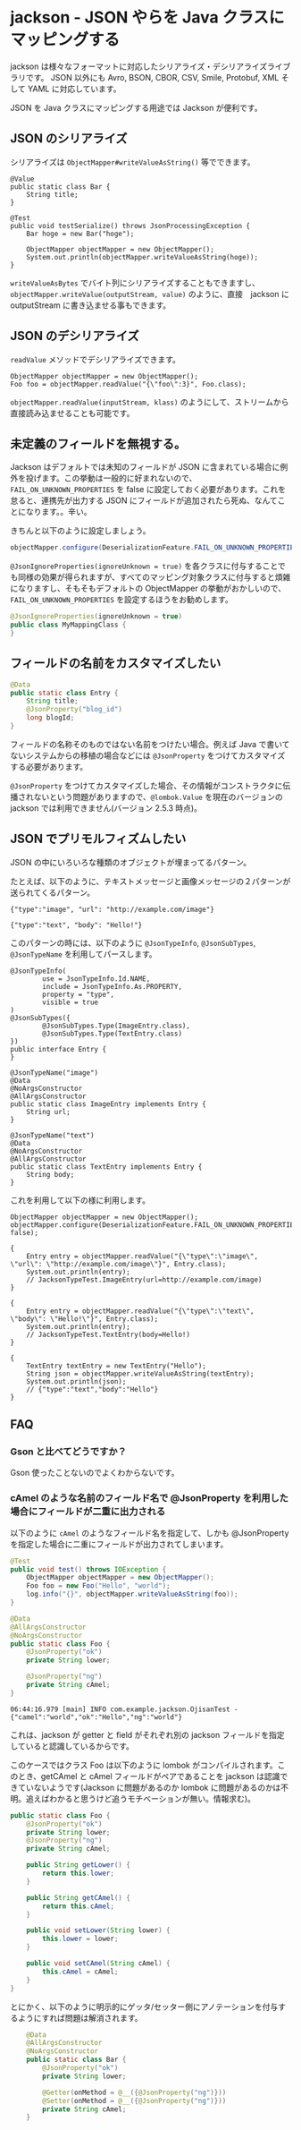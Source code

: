 # jackson - JSON やらを Java クラスにマッピングする

jackson は様々なフォーマットに対応したシリアライズ・デシリアライズライブラリです。
JSON 以外にも Avro, BSON, CBOR, CSV, Smile, Protobuf, XML そして YAML に対応しています。

JSON を Java クラスにマッピングする用途では Jackson が便利です。

## JSON のシリアライズ

シリアライズは `ObjectMapper#writeValueAsString()` 等でできます。

    @Value
    public static class Bar {
        String title;
    }

    @Test
    public void testSerialize() throws JsonProcessingException {
        Bar hoge = new Bar("hoge");

        ObjectMapper objectMapper = new ObjectMapper();
        System.out.println(objectMapper.writeValueAsString(hoge));
    }

`writeValueAsBytes` でバイト列にシリアライズすることもできますし、`objectMapper.writeValue(outputStream, value)` のように、直接　jackson に outputStream に書き込ませる事もできます。

## JSON のデシリアライズ

`readValue` メソッドでデシリアライズできます。

    ObjectMapper objectMapper = new ObjectMapper();
    Foo foo = objectMapper.readValue("{\"foo\":3}", Foo.class);

`objectMapper.readValue(inputStream, klass)` のようにして、ストリームから直接読み込ませることも可能です。

## 未定義のフィールドを無視する。

Jackson はデフォルトでは未知のフィールドが JSON に含まれている場合に例外を投げます。この挙動は一般的に好まれないので、`FAIL_ON_UNKNOWN_PROPERTIES` を false に設定しておく必要があります。これを怠ると、連携先が出力する JSON にフィールドが追加されたら死ぬ、なんてことになります。。辛い。

きちんと以下のように設定しましょう。

```java
objectMapper.configure(DeserializationFeature.FAIL_ON_UNKNOWN_PROPERTIES, false);
```

`@JsonIgnoreProperties(ignoreUnknown = true)` を各クラスに付与することでも同様の効果が得られますが、すべてのマッピング対象クラスに付与すると煩雑になりますし、そもそもデフォルトの ObjectMapper の挙動がおかしいので、`FAIL_ON_UNKNOWN_PROPERTIES` を設定するほうをお勧めします。

```java
@JsonIgnoreProperties(ignoreUnknown = true)
public class MyMappingClass {
}
```

## フィールドの名前をカスタマイズしたい

```java
@Data
public static class Entry {
    String title;
    @JsonProperty("blog_id")
    long blogId;
}
```

フィールドの名称そのものではない名前をつけたい場合。例えば Java で書いてないシステムからの移植の場合などには `@JsonProperty` をつけてカスタマイズする必要があります。

`@JsonProperty` をつけてカスタマイズした場合、その情報がコンストラクタに伝播されないという問題がありますので、`@lombok.Value` を現在のバージョンの jackson では利用できません(バージョン 2.5.3 時点)。

## JSON でプリモルフィズムしたい

JSON の中にいろいろな種類のオブジェクトが埋まってるパターン。

たとえば、以下のように、テキストメッセージと画像メッセージの２パターンが送られてくるパターン。

    {"type":"image", "url": "http://example.com/image"}

    {"type":"text", "body": "Hello!"}

このパターンの時には、以下のように `@JsonTypeInfo`, `@JsonSubTypes`, `@JsonTypeName` を利用してパースします。

    @JsonTypeInfo(
            use = JsonTypeInfo.Id.NAME,
            include = JsonTypeInfo.As.PROPERTY,
            property = "type",
            visible = true
    )
    @JsonSubTypes({
            @JsonSubTypes.Type(ImageEntry.class),
            @JsonSubTypes.Type(TextEntry.class)
    })
    public interface Entry {
    }

    @JsonTypeName("image")
    @Data
    @NoArgsConstructor
    @AllArgsConstructor
    public static class ImageEntry implements Entry {
        String url;
    }

    @JsonTypeName("text")
    @Data
    @NoArgsConstructor
    @AllArgsConstructor
    public static class TextEntry implements Entry {
        String body;
    }

これを利用して以下の様に利用します。

    ObjectMapper objectMapper = new ObjectMapper();
    objectMapper.configure(DeserializationFeature.FAIL_ON_UNKNOWN_PROPERTIES, false);

    {
        Entry entry = objectMapper.readValue("{\"type\":\"image\", \"url\": \"http://example.com/image\"}", Entry.class);
        System.out.println(entry);
        // JacksonTypeTest.ImageEntry(url=http://example.com/image)
    }

    {
        Entry entry = objectMapper.readValue("{\"type\":\"text\", \"body\": \"Hello!\"}", Entry.class);
        System.out.println(entry);
        // JacksonTypeTest.TextEntry(body=Hello!)
    }

    {
        TextEntry textEntry = new TextEntry("Hello");
        String json = objectMapper.writeValueAsString(textEntry);
        System.out.println(json);
        // {"type":"text","body":"Hello"}
    }


## FAQ

### Gson と比べてどうですか？

Gson 使ったことないのでよくわからないです。

### cAmel のような名前のフィールド名で @JsonProperty を利用した場合にフィールドが二重に出力される

以下のように `cAmel` のようなフィールド名を指定して、しかも @JsonProperty を指定した場合に二重にフィールドが出力されてしまいます。

```java
@Test
public void test() throws IOException {
    ObjectMapper objectMapper = new ObjectMapper();
    Foo foo = new Foo("Hello", "world");
    log.info("{}", objectMapper.writeValueAsString(foo));
}

@Data
@AllArgsConstructor
@NoArgsConstructor
public static class Foo {
    @JsonProperty("ok")
    private String lower;

    @JsonProperty("ng")
    private String cAmel;
}
```

```
06:44:16.979 [main] INFO com.example.jackson.OjisanTest - {"camel":"world","ok":"Hello","ng":"world"}
```
これは、jackson が getter と field がそれぞれ別の jackson フィールドを指定していると認識しているからです。

このケースではクラス Foo は以下のように lombok がコンパイルされます。このとき、getCAmel と cAmel フィールドがペアであることを jackson は認識できていないようです(Jackson に問題があるのか lombok に問題があるのかは不明。追えばわかると思うけど追うモチベーションが無い。情報求む)。

```java
public static class Foo {
    @JsonProperty("ok")
    private String lower;
    @JsonProperty("ng")
    private String cAmel;

    public String getLower() {
        return this.lower;
    }

    public String getCAmel() {
        return this.cAmel;
    }

    public void setLower(String lower) {
        this.lower = lower;
    }

    public void setCAmel(String cAmel) {
        this.cAmel = cAmel;
    }
}
```

とにかく、以下のように明示的にゲッタ/セッター側にアノテーションを付与するようにすれば問題は解消されます。


```java
    @Data
    @AllArgsConstructor
    @NoArgsConstructor
    public static class Bar {
        @JsonProperty("ok")
        private String lower;

        @Getter(onMethod = @__({@JsonProperty("ng")}))
        @Setter(onMethod = @__({@JsonProperty("ng")}))
        private String cAmel;
    }
```
